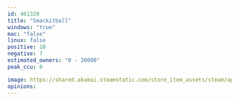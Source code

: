 ```yaml
---
id: 461320
title: "Smackitball"
windows: "true"
mac: "false"
linux: false
positive: 10
negative: 7
estimated_owners: "0 - 20000"
peak_ccu: 0

image: https://shared.akamai.steamstatic.com/store_item_assets/steam/apps/461320/header.jpg?t=1606899653
opinions:
---
```

